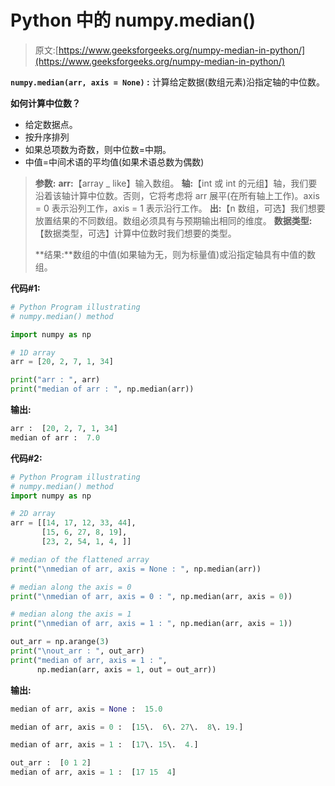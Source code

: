 # Python 中的 numpy.median()

> 原文:[https://www.geeksforgeeks.org/numpy-median-in-python/](https://www.geeksforgeeks.org/numpy-median-in-python/)

**`numpy.median(arr, axis = None)` :** 计算给定数据(数组元素)沿指定轴的中位数。

**如何计算中位数？**

*   给定数据点。
*   按升序排列
*   如果总项数为奇数，则中位数=中期。
*   中值=中间术语的平均值(如果术语总数为偶数)

> **参数:**
> **arr:**【array _ like】输入数组。
> **轴:**【int 或 int 的元组】轴，我们要沿着该轴计算中位数。否则，它将考虑将 arr 展平(在所有轴上工作)。axis = 0 表示沿列工作，axis = 1 表示沿行工作。
> **出:**【n 数组，可选】我们想要放置结果的不同数组。数组必须具有与预期输出相同的维度。
> **数据类型:**【数据类型，可选】计算中位数时我们想要的类型。
> 
> **结果:**数组的中值(如果轴为无，则为标量值)或沿指定轴具有中值的数组。

**代码#1:**

```py
# Python Program illustrating 
# numpy.median() method 

import numpy as np

# 1D array 
arr = [20, 2, 7, 1, 34]

print("arr : ", arr) 
print("median of arr : ", np.median(arr))

```

**输出:**

```py
arr :  [20, 2, 7, 1, 34]
median of arr :  7.0

```

**代码#2:**

```py
# Python Program illustrating 
# numpy.median() method  
import numpy as np

# 2D array 
arr = [[14, 17, 12, 33, 44],  
       [15, 6, 27, 8, 19], 
       [23, 2, 54, 1, 4, ]] 

# median of the flattened array 
print("\nmedian of arr, axis = None : ", np.median(arr)) 

# median along the axis = 0 
print("\nmedian of arr, axis = 0 : ", np.median(arr, axis = 0)) 

# median along the axis = 1 
print("\nmedian of arr, axis = 1 : ", np.median(arr, axis = 1))

out_arr = np.arange(3)
print("\nout_arr : ", out_arr) 
print("median of arr, axis = 1 : ", 
      np.median(arr, axis = 1, out = out_arr))
```

**输出:**

```py
median of arr, axis = None :  15.0

median of arr, axis = 0 :  [15\.  6\. 27\.  8\. 19.]

median of arr, axis = 1 :  [17\. 15\.  4.]

out_arr :  [0 1 2]
median of arr, axis = 1 :  [17 15  4]

```